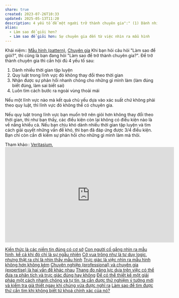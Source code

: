 ```yaml
---
share: true
created: 2023-07-26T10:33
updated: 2025-05-13T11:20
description: 4 yếu tố để một người trở thành chuyên gia":" (1) Dành nhiều thời gian tập luyện, (2) Quy luật trong lĩnh vực đó không thay đổi theo thời gian, (3) Nhận được sự phản hồi nhanh chóng cho những gì mình làm, (4) Luôn tìm cách bước ra ngoài vùng thoải mái
alias:
  - Làm sao để giỏi hơn?
  - Làm sao để giỏi hơn: Sự chuyên gia đến từ việc nhìn ra mẫu hình
---
```

Khái niệm:: [Mẫu hình (pattern)](../../../%CE%9E%20Kh%C3%A1i%20ni%E1%BB%87m/Nh%E1%BA%ADn%20th%E1%BB%A9c/M%E1%BA%ABu%20h%C3%ACnh%20(pattern).md), [Chuyên gia](../../../%CE%9E%20Kh%C3%A1i%20ni%E1%BB%87m/Kinh%20t%E1%BA%BF/Chuy%C3%AAn%20gia.md)
Khi bạn hỏi câu hỏi "Làm sao để giỏi?", thì cũng là bạn đang hỏi "Làm sao để trở thành chuyên gia?". Để trở thành chuyên gia thì cần hội đủ 4 yếu tố sau:

1. Dành nhiều thời gian tập luyện
2. Quy luật trong lĩnh vực đó không thay đổi theo thời gian
3. Nhận được sự phản hồi nhanh chóng cho những gì mình làm (làm đúng biết đúng, làm sai biết sai)
4. Luôn tìm cách bước ra ngoài vùng thoải mái

Nếu một lĩnh vực nào mà kết quả chủ yếu dựa vào xác suất chứ không phải theo quy luật, thì lĩnh vực đó không thể có chuyên gia.

Nếu quy luật trong lĩnh vực bạn muốn trở nên giỏi hơn không thay đổi theo thời gian, thì như bạn thấy, các điều kiện còn lại không có điều kiện nào là về năng khiếu cả. Nếu bạn chịu khó dành nhiều thời gian tập luyện và tìm cách giải quyết những vấn đề khó, thì bạn đã đáp ứng được 3/4 điều kiện. Bạn chỉ còn cần đi kiếm sự phản hồi cho những gì mình làm mà thôi. 

Tham khảo:: [Veritasium](../../../%CE%9E%20Ngu%E1%BB%93n/Veritasium.md), <iframe width="560" height="315" src="https://www.youtube.com/embed/watch?v=5eW6Eagr9XA" title="YouTube video player" frameborder="0" allow="accelerometer; autoplay; clipboard-write; encrypted-media; gyroscope; picture-in-picture; web-share" referrerpolicy="strict-origin-when-cross-origin" allowfullscreen></iframe>

[Kiến thức là các niềm tin đúng có cơ sở](../../H%E1%BB%8Dc%20t%E1%BA%ADp,%20hi%E1%BB%83u%20bi%E1%BA%BFt/Ki%E1%BA%BFn%20th%E1%BB%A9c%20l%C3%A0%20c%C3%A1c%20ni%E1%BB%81m%20tin%20%C4%91%C3%BAng%20c%C3%B3%20c%C6%A1%20s%E1%BB%9F.md)
[Con người cố gắng nhìn ra mẫu hình, kể cả khi đó chỉ là sự ngẫu nhiên](./Con%20ng%C6%B0%E1%BB%9Di%20c%E1%BB%91%20g%E1%BA%AFng%20nh%C3%ACn%20ra%20m%E1%BA%ABu%20h%C3%ACnh,%20k%E1%BB%83%20c%E1%BA%A3%20khi%20%C4%91%C3%B3%20ch%E1%BB%89%20l%C3%A0%20s%E1%BB%B1%20ng%E1%BA%ABu%20nhi%C3%AAn.md) 
[Cờ vua trông như là tư duy logic, nhưng thật ra chỉ là nhìn thấy mẫu hình](./C%E1%BB%9D%20vua%20tr%C3%B4ng%20nh%C6%B0%20l%C3%A0%20t%C6%B0%20duy%20logic,%20nh%C6%B0ng%20th%E1%BA%ADt%20ra%20ch%E1%BB%89%20l%C3%A0%20nh%C3%ACn%20th%E1%BA%A5y%20m%E1%BA%ABu%20h%C3%ACnh.md)
[Trực giác là việc nhìn ra mẫu hình không hơn không kém](./Tr%E1%BB%B1c%20gi%C3%A1c%20l%C3%A0%20vi%E1%BB%87c%20nh%C3%ACn%20ra%20m%E1%BA%ABu%20h%C3%ACnh%20kh%C3%B4ng%20h%C6%A1n%20kh%C3%B4ng%20k%C3%A9m.md) 
[Chuyên nghiệp (professional) và chuyên gia (expertise) là hai vấn đề khác nhau](../../H%E1%BB%8Dc%20t%E1%BA%ADp,%20hi%E1%BB%83u%20bi%E1%BA%BFt/Chuy%C3%AAn%20nghi%E1%BB%87p%20(professional)%20v%C3%A0%20chuy%C3%AAn%20gia%20(expertise)%20l%C3%A0%20hai%20v%E1%BA%A5n%20%C4%91%E1%BB%81%20kh%C3%A1c%20nhau.md) 
[Thang đo năng lực dựa trên việc có thể đưa ra phân tích và trực giác đúng hay không](../../../Kinh%20t%E1%BA%BF.%20T%C3%A2m%20l%C3%BD%20h%E1%BB%8Dc%20qu%E1%BA%A3n%20l%C3%BD%20v%C3%A0%20lao%20%C4%91%E1%BB%99ng/T%C3%A2m%20l%C3%BD%20h%E1%BB%8Dc%20qu%E1%BA%A3n%20l%C3%BD%20v%C3%A0%20lao%20%C4%91%E1%BB%99ng/Thang%20%C4%91o%20n%C4%83ng%20l%E1%BB%B1c%20d%E1%BB%B1a%20tr%C3%AAn%20vi%E1%BB%87c%20c%C3%B3%20th%E1%BB%83%20%C4%91%C6%B0a%20ra%20ph%C3%A2n%20t%C3%ADch%20v%C3%A0%20tr%E1%BB%B1c%20gi%C3%A1c%20%C4%91%C3%BAng%20hay%20kh%C3%B4ng.md)
[Để có thể thiết kế một giải pháp một cách nhanh chóng và tự tin, ta cần được thử nghiệm ý tưởng mới và kiểm tra giả thiết ngay khi chúng vừa được nghĩ ra](../../../Qu%E1%BA%A3n%20l%C3%BD%20d%E1%BB%B1%20%C3%A1n,%20ph%C3%A1t%20tri%E1%BB%83n%20s%E1%BA%A3n%20ph%E1%BA%A9m,%20x%C3%A2y%20d%E1%BB%B1ng%20t%E1%BB%95%20ch%E1%BB%A9c/Ph%C3%A1t%20tri%E1%BB%83n%20s%E1%BA%A3n%20ph%E1%BA%A9m/Ki%E1%BB%83m%20%C4%91%E1%BB%8Bnh%20gi%E1%BA%A3%20thuy%E1%BA%BFt/%C4%90%E1%BB%83%20c%C3%B3%20th%E1%BB%83%20thi%E1%BA%BFt%20k%E1%BA%BF%20m%E1%BB%99t%20gi%E1%BA%A3i%20ph%C3%A1p%20m%E1%BB%99t%20c%C3%A1ch%20nhanh%20ch%C3%B3ng%20v%C3%A0%20t%E1%BB%B1%20tin,%20ta%20c%E1%BA%A7n%20%C4%91%C6%B0%E1%BB%A3c%20th%E1%BB%AD%20nghi%E1%BB%87m%20%C3%BD%20t%C6%B0%E1%BB%9Fng%20m%E1%BB%9Bi%20v%C3%A0%20ki%E1%BB%83m%20tra%20gi%E1%BA%A3%20thi%E1%BA%BFt%20ngay%20khi%20ch%C3%BAng%20v%E1%BB%ABa%20%C4%91%C6%B0%E1%BB%A3c%20ngh%C4%A9%20ra.md)
[Làm sao để tìm được thứ cần tìm khi không biết từ khoá chính xác của nó?](../../../../%F0%9F%93%9CT%C3%A0i%20nguy%C3%AAn/L%C3%A0m%20sao%20%C4%91%E1%BB%83%20t%C3%ACm%20%C4%91%C6%B0%E1%BB%A3c%20th%E1%BB%A9%20c%E1%BA%A7n%20t%C3%ACm%20khi%20kh%C3%B4ng%20bi%E1%BA%BFt%20t%E1%BB%AB%20kho%C3%A1%20ch%C3%ADnh%20x%C3%A1c%20c%E1%BB%A7a%20n%C3%B3.md)